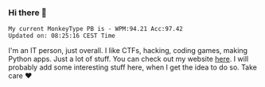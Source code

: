 ### Hi there 👋
<!-- PB START -->
```
My current MonkeyType PB is - WPM:94.21 Acc:97.42
Updated on: 08:25:16 CEST Time
```
<!-- PB END -->
I'm an IT person, just overall. I like CTFs, hacking, coding games, making Python apps. Just a lot of stuff.
You can check out my website [here](https://skill3472.github.io/).
I will probably add some interesting stuff here, when I get the idea to do so. Take care ❤️
